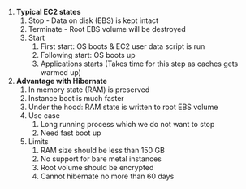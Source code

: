 

1. **Typical EC2 states**
   1. Stop - Data on disk (EBS) is kept intact
   2. Terminate - Root EBS volume will be destroyed
   3. Start
      1. First start: OS boots & EC2 user data script is run
      2. Following start: OS boots up
      3. Applications starts (Takes time for this step as caches gets warmed up)
2. **Advantage with Hibernate**
   1. In memory state (RAM) is preserved
   2. Instance boot is much faster
   3. Under the hood: RAM state is written to root EBS volume
   4. Use case
      1. Long running process which we do not want to stop
      2. Need fast boot up
   5. Limits
      1. RAM size should be less than 150 GB
      2. No support for bare metal instances
      3. Root volume should be encrypted
      4. Cannot hibernate no more than 60 days
